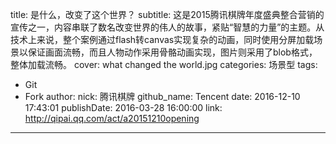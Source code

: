 title: 是什么，改变了这个世界？
subtitle: 这是2015腾讯棋牌年度盛典整合营销的宣传之一，内容串联了数名改变世界的伟人的故事，紧贴“智慧的力量”的主题。从技术上来说，整个案例通过flash转canvas实现复杂的动画，同时使用分屏加载场景以保证画面流畅，而且人物动作采用骨骼动画实现，图片则采用了blob格式，整体加载流畅。
cover: what changed the world.jpg
categories: 场景型
tags:
  - Git
  - Fork
author:
  nick: 腾讯棋牌
  github_name: Tencent
date: 2016-12-10 17:43:01
publishDate: 2016-03-28 16:00:00
link: http://qipai.qq.com/act/a20151210opening
---

<!-- more -->
